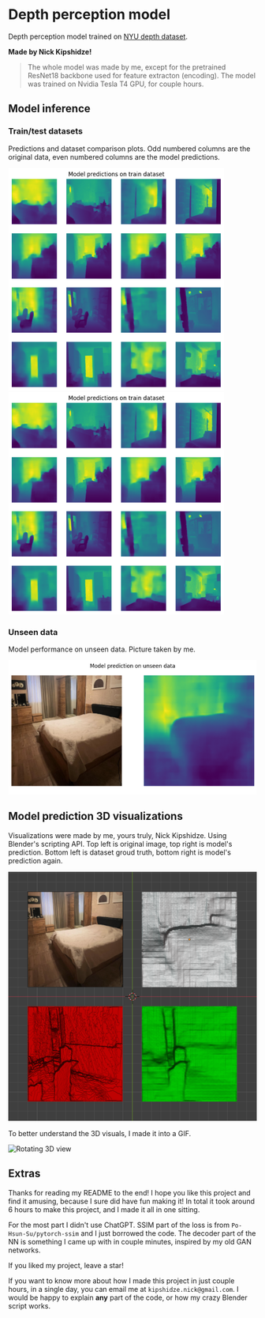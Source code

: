 # Depth perception model

Depth perception model trained on [NYU depth dataset](https://www.kaggle.com/datasets/soumikrakshit/nyu-depth-v2).

**Made by Nick Kipshidze!**

> The whole model was made by me, except for the pretrained ResNet18 backbone used for feature extracton (encoding). The model was trained on Nvidia Tesla T4 GPU, for couple hours.

## Model inference

### Train/test datasets

Predictions and dataset comparison plots. Odd numbered columns are the original data, even numbered columns are the model predictions.

<span>
    <img src="./predictions/model-predictions-train.png" height=450>
    <img src="./predictions/model-predictions-train.png" height=450>
</span>

### Unseen data

Model performance on unseen data. Picture taken by me.

![Bedroom](./predictions/model-predictions-unseen.png)

## Model prediction 3D visualizations

Visualizations were made by me, yours truly, Nick Kipshidze. Using Blender's scripting API. Top left is original image, top right is model's prediction. Bottom left is dataset groud truth, bottom right is model's prediction again.

![Top down view](./blender/top-down-preview.png)

To better understand the 3D visuals, I made it into a GIF.

![Rotating 3D view](./blender/preview.gif)

## Extras

Thanks for reading my README to the end! I hope you like this project and find it amusing, because I sure did have fun making it! In total it took around 6 hours to make this project, and I made it all in one sitting.

For the most part I didn't use ChatGPT. SSIM part of the loss is from `Po-Hsun-Su/pytorch-ssim` and I just borrowed the code. The decoder part of the NN is something I came up with in couple minutes, inspired by my old GAN networks.

If you liked my project, leave a star!

If you want to know more about how I made this project in just couple hours, in a single day, you can email me at `kipshidze.nick@gmail.com`. I would be happy to explain **any** part of the code, or how my crazy Blender script works.
